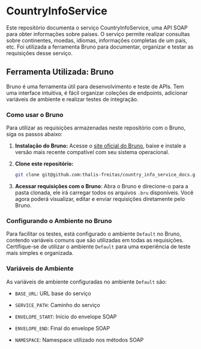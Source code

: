 # CountryInfoService

Este repositório documenta o serviço CountryInfoService, uma API SOAP para obter informações sobre países. O serviço permite realizar consultas sobre continentes, moedas, idiomas, informações completas de um país, etc. Foi utilizada a ferramenta Bruno para documentar, organizar e testar as requisições desse serviço.

## Ferramenta Utilizada: Bruno

Bruno é uma ferramenta útil para desenvolvimento e teste de APIs. Tem uma interface intuitiva, é fácil organizar coleções de endpoints, adicionar variáveis de ambiente e realizar testes de integração.

### Como usar o Bruno
Para utilizar as requisições armazenadas neste repositório com o Bruno, siga os passos abaixo:

1. **Instalação do Bruno:**
  Acesse o [site oficial do Bruno](https://www.usebruno.com/downloads), baixe e instale a versão mais recente compatível com seu sistema operacional.

2. **Clone este repositório:**
   ```bash
   git clone git@github.com:thalis-freitas/country_info_service_docs.git
   ```
   
3. **Acessar requisições com o Bruno**:
Abra o Bruno e direcione-o para a pasta clonada, ele irá carregar todos os arquivos `.bru` disponíveis. Você agora poderá visualizar, editar e enviar requisições diretamente pelo Bruno.

### Configurando o Ambiente no Bruno

Para facilitar os testes, está configurado o ambiente `Default` no Bruno, contendo variáveis comuns que são utilizadas em todas as requisições. Certifique-se de utilizar o ambiente `Default` para uma experiência de teste mais simples e organizada.

### Variáveis de Ambiente

As variáveis de ambiente configuradas no ambiente `Default` são:

- `BASE_URL`: URL base do serviço

- `SERVICE_PATH`: Caminho do serviço

- `ENVELOPE_START`: Início do envelope SOAP

- `ENVELOPE_END`: Final do envelope SOAP

- `NAMESPACE`: Namespace utilizado nos métodos SOAP
